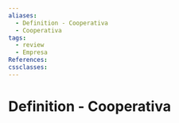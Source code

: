```yaml
---
aliases:
  - Definition - Cooperativa
  - Cooperativa
tags:
  - review
  - Empresa
References: 
cssclasses:
---
```

# Definition - Cooperativa

